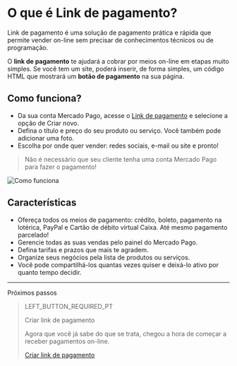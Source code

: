 # O que é Link de pagamento?

Link de pagamento é uma solução de pagamento prática e rápida que permite vender on-line sem precisar de conhecimentos técnicos ou de programação.

O **link de pagamento** te ajudará a cobrar por meios on-line em etapas muito simples.
Se você tem um site, poderá inserir, de forma simples, um código HTML que mostrará um **botão de pagamento** na sua página.

## Como funciona?
 - Da sua conta Mercado Pago, acesse o [Link de pagamento](https://www.mercadopago[FAKER][URL][DOMAIN]/tools/list) e selecione a opção de Criar novo.
 - Defina o título e preço do seu produto ou serviço. Você também pode adicionar uma foto. 
 - Escolha por onde quer vender: redes sociais, e-mail ou site e pronto! 

> Não é necessário que seu cliente tenha uma conta Mercado Pago para fazer o pagamento!

![Como funciona](/images/button/byl_criar_compartilhar.png)

## Características
 - Ofereça todos os meios de pagamento: crédito, boleto, pagamento na lotérica, PayPal e Cartão de débito virtual Caixa. Até mesmo pagamento parcelado!
 - Gerencie todas as suas vendas pelo painel do Mercado Pago.
 - Defina tarifas e prazos que mais te agradem.
 - Organize seus negócios pela lista de produtos ou serviços.
 - Você pode compartilhá-los quantas vezes quiser e deixá-lo ativo por quanto tempo decidir.

---
Próximos passos
> LEFT_BUTTON_REQUIRED_PT
>
> Criar link de pagamento
>
> Agora que você já sabe do que se trata, chegou a hora de começar a receber pagamentos on-line.
>
> [Criar link de pagamento](https://www.mercadopago[FAKER][URL][DOMAIN]/developers/pt/guides/payments/button/create-button/)